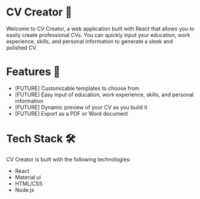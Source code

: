 # CV Creator 📝
Welcome to CV Creator, a web application built with React that allows you to easily create professional CVs. You can quickly input your education, work experience, skills, and personal information to generate a sleek and polished CV.

# Features 🎨
- [FUTURE] Customizable templates to choose from
- [FUTURE] Easy input of education, work experience, skills, and personal information
- [FUTURE] Dynamic preview of your CV as you build it
- [FUTURE] Export as a PDF or Word document

# Tech Stack 🛠
CV Creator is built with the following technologies:

* React
* Material ui
* HTML/CSS
* Node.js
